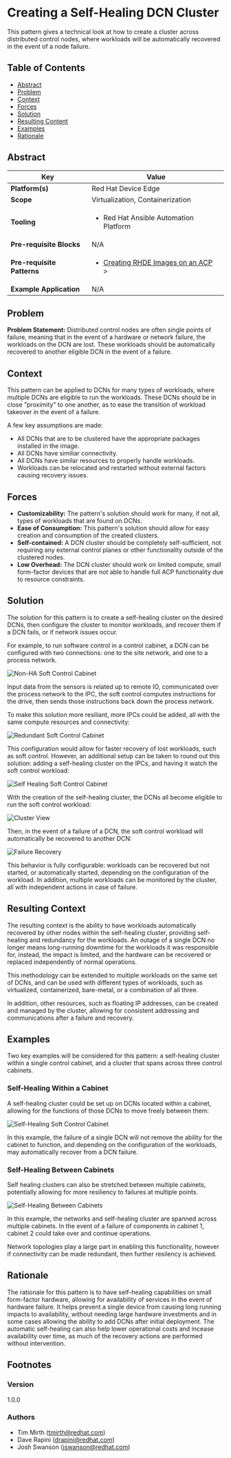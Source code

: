 # Creating a Self-Healing DCN Cluster
This pattern gives a technical look at how to create a cluster across distributed control nodes, where workloads will be automatically recovered in the event of a node failure.

## Table of Contents
* [Abstract](#abstract)
* [Problem](#problem)
* [Context](#context)
* [Forces](#forces)
* [Solution](#solution)
* [Resulting Content](#resulting-context)
* [Examples](#examples)
* [Rationale](#rationale)

## Abstract
| Key | Value |
| --- | --- |
| **Platform(s)** | Red Hat Device Edge |
| **Scope** | Virtualization, Containerization |
| **Tooling** | <ul><li>Red Hat Ansible Automation Platform</li></ul> |
| **Pre-requisite Blocks** | N/A |
| **Pre-requisite Patterns** | <ul><li>[Creating RHDE Images on an ACP](../create-rhde-images-on-acp/README.md)</li>></ul> |
| **Example Application** | N/A |

## Problem
**Problem Statement:** Distributed control nodes are often single points of failure, meaning that in the event of a hardware or network failure, the workloads on the DCN are lost. These workloads should be automatically recovered to another eligible DCN in the event of a failure.

## Context
This pattern can be applied to DCNs for many types of workloads, where multiple DCNs are eligible to run the workloads. These DCNs should be in close "proximity" to one another, as to ease the transition of workload takeover in the event of a failure.

A few key assumptions are made:
- All DCNs that are to be clustered have the appropriate packages installed in the image.
- All DCNs have similiar connectivity.
- All DCNs have similar resources to properly handle workloads.
- Workloads can be relocated and restarted without external factors causing recovery issues.

## Forces
- **Customizability:** The pattern's solution should work for many, if not all, types of workloads that are found on DCNs.
- **Ease of Consumption:** This pattern's solution should allow for easy creation and consumption of the created clusters.
- **Self-contained:** A DCN cluster should be completely self-sufficient, not requiring any external control planes or other functionality outside of the clustered nodes.
- **Low Overhead:** The DCN cluster should work on limited compute, small form-factor devices that are not able to handle full ACP functionality due to resource constraints.

## Solution
The solution for this pattern is to create a self-healing cluster on the desired DCNs, then configure the cluster to monitor workloads, and recover them if a DCN fails, or if network issues occur.

For example, to run software control in a control cabinet, a DCN can be configured with two connections: one to the site network, and one to a process network.

![Non-HA Soft Control Cabinet](./.images/non-redundant-soft-control.png)

Input data from the sensors is related up to remote IO, communicated over the process network to the IPC, the soft control computes instructions for the drive, then sends those instructions back down the process network.

To make this solution more resiliant, more IPCs could be added, all with the same compute resources and connectivity:

![Redundant Soft Control Cabinet](./.images/redundant-soft-control.png)

This configuration would allow for faster recovery of lost workloads, such as soft control. However, an additional setup can be taken to round out this solution: adding a self-healing cluster on the IPCs, and having it watch the soft control workload:

![Self Healing Soft Control Cabinet](./.images/self-healing-soft-control.png)

With the creation of the self-healing cluster, the DCNs all become eligible to run the soft control workload:

![Cluster View](./.images/cluster-view.png)

Then, in the event of a failure of a DCN, the soft control workload will automatically be recovered to another DCN:

![Failure Recovery](./.images/failure-recovery.png)

This behavior is fully configurable: workloads can be recovered but not started, or automatically started, depending on the configuration of the workload. In addition, multiple workloads can be monitored by the cluster, all with independent actions in case of failure.


## Resulting Context
The resulting context is the ability to have workloads automatically recovered by other nodes within the self-healing cluster, providing self-healing and redundancy for the workloads. An outage of a single DCN no longer means long-running downtime for the workloads it was responsible for, instead, the impact is limited, and the hardware can be recovered or replaced independently of normal operations.

This methodology can be extended to multiple workloads on the same set of DCNs, and can be used with different types of workloads, such as virtualized, containerized, bare-metal, or a combination of all three.

In addition, other resources, such as floating IP addresses, can be created and managed by the cluster, allowing for consistent addressing and communications after a failure and recovery.

## Examples
Two key examples will be considered for this pattern: a self-healing cluster within a single control cabinet, and a cluster that spans across three control cabinets.

### Self-Healing Within a Cabinet
A self-healing cluster could be set up on DCNs located within a cabinet, allowing for the functions of those DCNs to move freely between them:

![Self-Healing Soft Control Cabinet](./.images/self-healing-soft-control.png)

In this example, the failure of a single DCN will not remove the ability for the cabinet to function, and depending on the configuration of the workloads, may automatically recover from a DCN failure.

### Self-Healing Between Cabinets
Self healing clusters can also be stretched between multiple cabinets, potentially allowing for more resiliency to failures at multiple points.

![Self-Healing Between Cabinets](./.images/self-healing-between-cabinets.png)

In this example, the networks and self-healing cluster are spanned across multiple cabinets. In the event of a failure of components in cabinet 1, cabinet 2 could take over and continue operations.

Network topologies play a large part in enabling this functionality, however if connectivity can be made redundant, then further resilency is achieved.

## Rationale
The rationale for this pattern is to have self-healing capabilities on small form-factor hardware, allowing for availability of services in the event of hardware failure. It helps prevent a single device from causing long running impacts to availability, without needing large hardware investments and in some cases allowing the ability to add DCNs after initial deployment. The automatic self-healing can also help lower operational costs and incease availability over time, as much of the recovery actions are performed without intervention.

## Footnotes

### Version
1.0.0

### Authors
- Tim Mirth (tmirth@redhat.com)
- Dave Rapini (drapini@redhat.com)
- Josh Swanson (jswanson@redhat.com)
